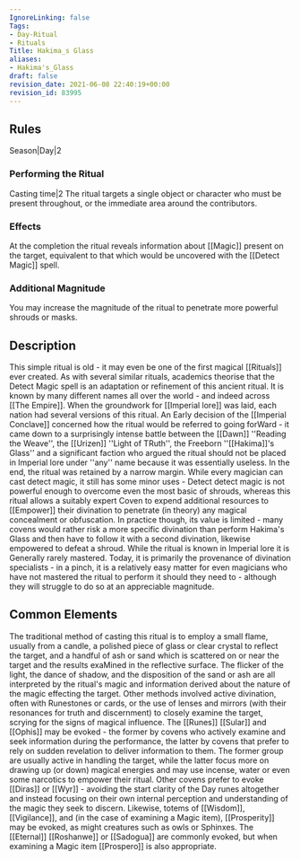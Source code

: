 ```yaml
---
IgnoreLinking: false
Tags:
- Day-Ritual
- Rituals
Title: Hakima_s Glass
aliases:
- Hakima's_Glass
draft: false
revision_date: 2021-06-08 22:40:19+00:00
revision_id: 83995
---
```


## Rules
Season|Day|2
### Performing the Ritual
Casting time|2 The ritual targets a single object or character who must be present throughout, or the immediate area around the contributors.
### Effects
At the completion the ritual reveals information about [[Magic]] present on the target, equivalent to that which would be uncovered with the [[Detect Magic]] spell. 
### Additional Magnitude
You may increase the magnitude of the ritual to penetrate more powerful shrouds or masks.
## Description
This simple ritual is old - it may even be one of the first magical [[Rituals]] ever created. As with several similar rituals, academics theorise that the Detect Magic spell is an adaptation or refinement of this ancient ritual. It is known by many different names all over the world - and indeed across [[The Empire]]. When the groundwork for [[Imperial lore]] was laid, each nation had several versions of this ritual. An Early decision of the [[Imperial Conclave]] concerned how the ritual would be referred to going forWard - it came down to a surprisingly intense battle between the [[Dawn]] ''Reading the Weave'', the [[Urizen]] ''Light of TRuth'', the Freeborn ''[[Hakima]]'s Glass'' and a significant faction who argued the ritual should not be placed in Imperial lore under ''any'' name because it was essentially useless.
In the end, the ritual was retained by a narrow margin. While every magician can cast detect magic, it still has some minor uses - Detect detect magic is not powerful enough to overcome even the most basic of shrouds, whereas this ritual allows a suitably expert Coven to expend additional resources to [[Empower]] their divination to penetrate (in theory) any magical concealment or obfuscation. In practice though, its value is limited - many covens would rather risk a more specific divination than perform Hakima's Glass and then have to follow it with a second divination, likewise empowered to defeat a shroud.
While the ritual is known in Imperial lore it is Generally rarely mastered. Today, it is primarily the provenance of divination specialists - in a pinch, it is a relatively easy matter for even magicians who have not mastered the ritual to perform it should they need to - although they will struggle to do so at an appreciable magnitude.
## Common Elements
The traditional method of casting this ritual is to employ a small flame, usually from a candle, a polished piece of glass or clear crystal to reflect the target, and a handful of ash or sand which is scattered on or near the target and the results exaMined in the reflective surface. The flicker of the light, the dance of shadow, and the disposition of the sand or ash are all interpreted by the ritual's magic and information derived about the nature of the magic effecting the target.
Other methods involved active divination, often with Runestones or cards, or the use of lenses and mirrors (with their resonances for truth and discernment) to closely examine the target, scrying for the signs of magical influence.
The [[Runes]] [[Sular]] and [[Ophis]] may be evoked - the former by covens who actively examine and seek information during the performance, the latter by covens that prefer to rely on sudden revelation to deliver information to them. The former group are usually active in handling the target, while the latter focus more on drawing up (or down) magical energies and may use incense, water or even some narcotics to empower their ritual. Other covens prefer to evoke [[Diras]] or [[Wyr]] - avoiding the start clarity of the Day runes altogether and instead focusing on their own internal perception and understanding of the magic they seek to discern.
Likewise, totems of [[Wisdom]], [[Vigilance]], and (in the case of examining a Magic item), [[Prosperity]] may be evoked, as might creatures such as owls or Sphinxes. The [[Eternal]] [[Roshanwe]] or [[Sadogua]] are commonly evoked, but when examining a Magic item [[Prospero]] is also appropriate.